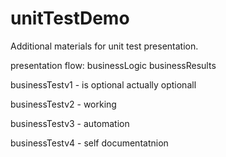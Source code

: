 # unitTestDemo
Additional materials for unit test presentation.

presentation flow:
businessLogic
businessResults

businessTestv1 - is optional actually optionall

businessTestv2 - working 

businessTestv3 - automation

businessTestv4 - self documentatnion
